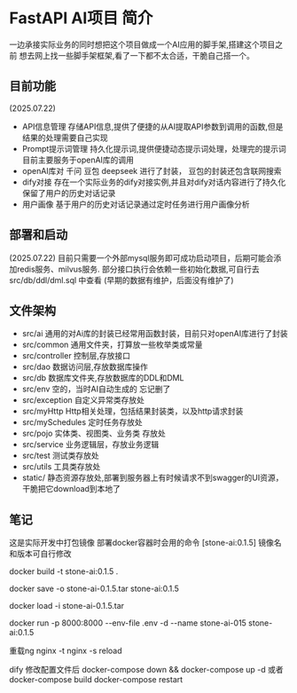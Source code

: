 # FastAPI AI项目 简介
一边承接实际业务的同时想把这个项目做成一个AI应用的脚手架,搭建这个项目之前
想去网上找一些脚手架框架,看了一下都不太合适，干脆自己搭一个。

## 目前功能
(2025.07.22)
- API信息管理 存储API信息,提供了便捷的从AI提取API参数到调用的函数,但是结果的处理需要自己实现
- Prompt提示词管理 持久化提示词,提供便捷动态提示词处理，处理完的提示词目前主要服务于openAI库的调用
- openAI库对 千问 豆包 deepseek 进行了封装， 豆包的封装还包含联网搜索
- dify对接 存在一个实际业务的dify对接实例,并且对dify对话内容进行了持久化 保留了用户的历史对话记录
- 用户画像 基于用户的历史对话记录通过定时任务进行用户画像分析

## 部署和启动
(2025.07.22)
目前只需要一个外部mysql服务即可成功启动项目，后期可能会添加redis服务、milvus服务.
部分接口执行会依赖一些初始化数据,可自行去src/db/ddl/dml.sql 中查看 (早期的数据有维护，后面没有维护了)

## 文件架构
- src/ai 通用的对Ai库的封装已经常用函数封装，目前只对openAI库进行了封装
- src/common 通用文件夹，打算放一些枚举类或常量
- src/controller 控制层,存放接口
- src/dao 数据访问层,存放数据库操作
- src/db 数据库文件夹,存放数据库的DDL和DML
- src/env 空的，当时AI自动生成的 忘记删了
- src/exception 自定义异常类存放处
- src/myHttp Http相关处理，包括结果封装类，以及http请求封装
- src/mySchedules 定时任务存放处
- src/pojo 实体类、视图类、业务类 存放处
- src/service 业务逻辑层，存放业务逻辑
- src/test 测试类存放处
- src/utils 工具类存放处
- static/ 静态资源存放处,部署到服务器上有时候请求不到swagger的UI资源，干脆把它download到本地了



## 笔记
这是实际开发中打包镜像 部署docker容器时会用的命令  [stone-ai:0.1.5] 镜像名和版本可自行修改 


docker build -t stone-ai:0.1.5 .


docker save -o stone-ai-0.1.5.tar stone-ai:0.1.5


docker load -i stone-ai-0.1.5.tar


docker run -p 8000:8000 --env-file .env -d --name stone-ai-015 stone-ai:0.1.5

重载ng
nginx -t
nginx -s reload


dify 修改配置文件后
docker-compose down && docker-compose up -d
或者
docker-compose build
docker-compose restart
